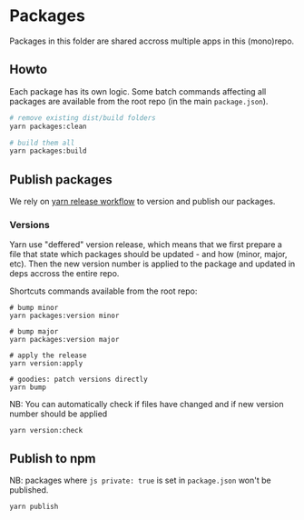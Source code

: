 # Packages

Packages in this folder are shared accross multiple apps in this (mono)repo.

## Howto

Each package has its own logic. Some batch commands affecting all packages are available from the root repo (in the main `package.json`).


```sh
# remove existing dist/build folders
yarn packages:clean

# build them all
yarn packages:build
```

## Publish packages

We rely on [yarn release workflow](https://yarnpkg.com/features/release-workflow) to version and publish our packages.

### Versions

Yarn use "deffered" version release, which means that we first prepare a file that state which packages should be updated - and how (minor, major, etc). Then the new version number is applied to the package and updated in deps accross the entire repo.

Shortcuts commands available from the root repo:

```
# bump minor
yarn packages:version minor

# bump major
yarn packages:version major

# apply the release
yarn version:apply

# goodies: patch versions directly
yarn bump
```

NB: You can automatically check if files have changed and if new version number should be applied

```
yarn version:check
```

## Publish to npm

NB: packages where ```js private: true``` is set in `package.json` won't be published.

```
yarn publish
```
